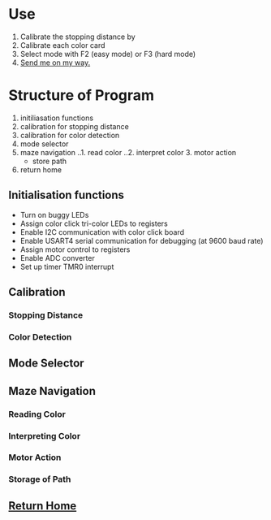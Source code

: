 # Use
1. Calibrate the stopping distance by 
2. Calibrate each color card 
3. Select mode with F2 (easy mode) or F3 (hard mode)
4. [Send me on my way.](https://www.youtube.com/watch?v=IGMabBGydC0) 

# Structure of Program
1. initiliasation functions
2. calibration for stopping distance
3. calibration for color detection
4. mode selector
5. maze navigation
	..1. read color
	..2. interpret color
	3. motor action
	- store path
6. return home

## Initialisation functions
- Turn on buggy LEDs
- Assign color click tri-color LEDs to registers
- Enable I2C communication with color click board
- Enable USART4 serial communication for debugging (at 9600 baud rate)
- Assign motor control to registers
- Enable ADC converter
- Set up timer TMR0 interrupt

## Calibration
### Stopping Distance
### Color Detection

## Mode Selector

## Maze Navigation
### Reading Color
### Interpreting Color
### Motor Action
### Storage of Path

## [Return Home](https://www.youtube.com/watch?v=iyFijjikkeM)
